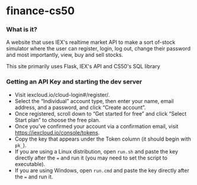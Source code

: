 # finance-cs50
### What is it?
A website that uses IEX's realtime market API to make a sort of-stock simulator where the user can register, login, log out, change their password and most importantly, view, buy and sell stocks.

This site primarily uses Flask, IEX's API and CS50's SQL library

### Getting an API Key and starting the dev server
- Visit iexcloud.io/cloud-login#/register/.
- Select the “Individual” account type, then enter your name, email address, and a password, and click “Create account”.
- Once registered, scroll down to “Get started for free” and click “Select Start plan” to choose the free plan.
- Once you’ve confirmed your account via a confirmation email, visit https://iexcloud.io/console/tokens.
- Copy the key that appears under the Token column (it should begin with `pk_`).
- If you are using a Linux distribution, open `run.sh` and paste the key directly after the `=` and run it (you may need to set the script to executable).
- If you are using Windows, open `run.cmd` and paste the key directly after the `=` and run it.
